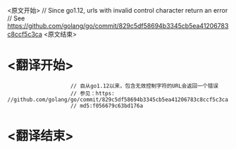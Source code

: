 
<原文开始>
						// Since go1.12, urls with invalid control character return an error
						// See https://github.com/golang/go/commit/829c5df58694b3345cb5ea41206783c8ccf5c3ca
<原文结束>

# <翻译开始>
						// 自从go1.12以来，包含无效控制字符的URL会返回一个错误
						// 参见：https:						//github.com/golang/go/commit/829c5df58694b3345cb5ea41206783c8ccf5c3ca
						// md5:f056679c63bd176a
# <翻译结束>

